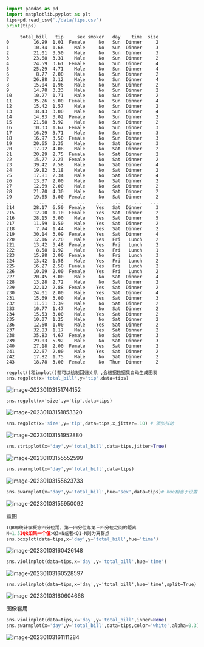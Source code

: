 ```python
import pandas as pd
import matplotlib.pyplot as plt
tips=pd.read_csv('./data/tips.csv')
print(tips)
```

```
     total_bill   tip     sex smoker   day    time  size
0         16.99  1.01  Female     No   Sun  Dinner     2
1         10.34  1.66    Male     No   Sun  Dinner     3
2         21.01  3.50    Male     No   Sun  Dinner     3
3         23.68  3.31    Male     No   Sun  Dinner     2
4         24.59  3.61  Female     No   Sun  Dinner     4
5         25.29  4.71    Male     No   Sun  Dinner     4
6          8.77  2.00    Male     No   Sun  Dinner     2
7         26.88  3.12    Male     No   Sun  Dinner     4
8         15.04  1.96    Male     No   Sun  Dinner     2
9         14.78  3.23    Male     No   Sun  Dinner     2
10        10.27  1.71    Male     No   Sun  Dinner     2
11        35.26  5.00  Female     No   Sun  Dinner     4
12        15.42  1.57    Male     No   Sun  Dinner     2
13        18.43  3.00    Male     No   Sun  Dinner     4
14        14.83  3.02  Female     No   Sun  Dinner     2
15        21.58  3.92    Male     No   Sun  Dinner     2
16        10.33  1.67  Female     No   Sun  Dinner     3
17        16.29  3.71    Male     No   Sun  Dinner     3
18        16.97  3.50  Female     No   Sun  Dinner     3
19        20.65  3.35    Male     No   Sat  Dinner     3
20        17.92  4.08    Male     No   Sat  Dinner     2
21        20.29  2.75  Female     No   Sat  Dinner     2
22        15.77  2.23  Female     No   Sat  Dinner     2
23        39.42  7.58    Male     No   Sat  Dinner     4
24        19.82  3.18    Male     No   Sat  Dinner     2
25        17.81  2.34    Male     No   Sat  Dinner     4
26        13.37  2.00    Male     No   Sat  Dinner     2
27        12.69  2.00    Male     No   Sat  Dinner     2
28        21.70  4.30    Male     No   Sat  Dinner     2
29        19.65  3.00  Female     No   Sat  Dinner     2
..          ...   ...     ...    ...   ...     ...   ...
214       28.17  6.50  Female    Yes   Sat  Dinner     3
215       12.90  1.10  Female    Yes   Sat  Dinner     2
216       28.15  3.00    Male    Yes   Sat  Dinner     5
217       11.59  1.50    Male    Yes   Sat  Dinner     2
218        7.74  1.44    Male    Yes   Sat  Dinner     2
219       30.14  3.09  Female    Yes   Sat  Dinner     4
220       12.16  2.20    Male    Yes   Fri   Lunch     2
221       13.42  3.48  Female    Yes   Fri   Lunch     2
222        8.58  1.92    Male    Yes   Fri   Lunch     1
223       15.98  3.00  Female     No   Fri   Lunch     3
224       13.42  1.58    Male    Yes   Fri   Lunch     2
225       16.27  2.50  Female    Yes   Fri   Lunch     2
226       10.09  2.00  Female    Yes   Fri   Lunch     2
227       20.45  3.00    Male     No   Sat  Dinner     4
228       13.28  2.72    Male     No   Sat  Dinner     2
229       22.12  2.88  Female    Yes   Sat  Dinner     2
230       24.01  2.00    Male    Yes   Sat  Dinner     4
231       15.69  3.00    Male    Yes   Sat  Dinner     3
232       11.61  3.39    Male     No   Sat  Dinner     2
233       10.77  1.47    Male     No   Sat  Dinner     2
234       15.53  3.00    Male    Yes   Sat  Dinner     2
235       10.07  1.25    Male     No   Sat  Dinner     2
236       12.60  1.00    Male    Yes   Sat  Dinner     2
237       32.83  1.17    Male    Yes   Sat  Dinner     2
238       35.83  4.67  Female     No   Sat  Dinner     3
239       29.03  5.92    Male     No   Sat  Dinner     3
240       27.18  2.00  Female    Yes   Sat  Dinner     2
241       22.67  2.00    Male    Yes   Sat  Dinner     2
242       17.82  1.75    Male     No   Sat  Dinner     2
243       18.78  3.00  Female     No  Thur  Dinner     2
```

```python
regplot()和implot()都可以绘制回归关系 ,会根据数据集自动生成图表
sns.regplot(x='total_bill',y='tip',data=tips)

```

![image-20230103151744152](C:\Users\wywzxx\AppData\Roaming\Typora\typora-user-images\image-20230103151744152.png)

```
sns.regplot(x='size',y='tip',data=tips)
```

![image-20230103151853320](C:\Users\wywzxx\AppData\Roaming\Typora\typora-user-images\image-20230103151853320.png)

```python
sns.regplot(x='size',y='tip',data=tips,x_jitter=.10) # 添加抖动
```

![image-20230103151952880](C:\Users\wywzxx\AppData\Roaming\Typora\typora-user-images\image-20230103151952880.png)

```python
sns.stripplot(x='day',y='total_bill',data=tips,jitter=True)
```

![image-20230103155552599](C:\Users\wywzxx\AppData\Roaming\Typora\typora-user-images\image-20230103155552599.png)

```python
sns.swarmplot(x='day',y='total_bill',data=tips)
```

![image-20230103155623733](C:\Users\wywzxx\AppData\Roaming\Typora\typora-user-images\image-20230103155623733.png)

```python
sns.swarmplot(x='day',y='total_bill',hue='sex',data=tips)# hue相当于设置分组显示(分类)
```

![image-20230103155950092](C:\Users\wywzxx\AppData\Roaming\Typora\typora-user-images\image-20230103155950092.png)

盒图

```python
IQR即统计学概念四分位距，第一四分位与第三四分位之间的距离
N=1.5IQR如果一个值>Q3+N或者<Q1-N则为离群点
sns.boxplot(data=tips,x='day',y='total_bill',hue='time')
```

![image-20230103160426148](C:\Users\wywzxx\AppData\Roaming\Typora\typora-user-images\image-20230103160426148.png)

```python
sns.violinplot(data=tips,x='day',y='total_bill',hue='time')
```

![image-20230103160528597](C:\Users\wywzxx\AppData\Roaming\Typora\typora-user-images\image-20230103160528597.png)

```
sns.violinplot(data=tips,x='day',y='total_bill',hue='time',split=True)
```

![image-20230103160604668](C:\Users\wywzxx\AppData\Roaming\Typora\typora-user-images\image-20230103160604668.png)

图像套用

```python
sns.violinplot(data=tips,x='day',y='total_bill',inner=None)
sns.swarmplot(x='day',y='total_bill',data=tips,color='white',alpha=0.3)
```

![image-20230103161111284](C:\Users\wywzxx\AppData\Roaming\Typora\typora-user-images\image-20230103161111284.png)